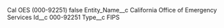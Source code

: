 <?xml version="1.0" encoding="UTF-8"?>
<CustomMetadata xmlns="http://soap.sforce.com/2006/04/metadata" xmlns:xsi="http://www.w3.org/2001/XMLSchema-instance" xmlns:xsd="http://www.w3.org/2001/XMLSchema">
    <label>Cal OES (000-92251)</label>
    <protected>false</protected>
    <values>
        <field>Entity_Name__c</field>
        <value xsi:type="xsd:string">California Office of Emergency Services</value>
    </values>
    <values>
        <field>Id__c</field>
        <value xsi:type="xsd:string">000-92251</value>
    </values>
    <values>
        <field>Type__c</field>
        <value xsi:type="xsd:string">FIPS</value>
    </values>
</CustomMetadata>
